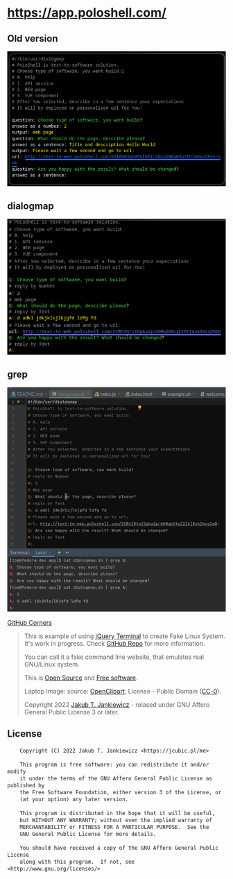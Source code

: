 #  https://app.poloshell.com/



## Old version
![Poloshell3](poloshell3.png)

## dialogmap
![dialogmap](dialogmap.png)

## grep
![grep](grep.png)

[GitHub Corners](https://tholman.com/github-corners/)


> This is example of using [jQuery Terminal](https://terminal.jcubic.pl/) to create Fake Linux System. It's work in progress. Check [GitHub Repo](https://github.com/jcubic/fake-linux-terminal) for more information.
>
> You can call it a fake command line website, that emulates real GNU/Linux system.
>
> This is [Open Source](https://en.wikipedia.org/wiki/Open_source) and [Free software](https://en.wikipedia.org/wiki/Free_software).
>
> Laptop Image: source: [OpenClipart](https://openclipart.org/); License - Public Domain ([CC-0](https://creativecommons.org/share-your-work/public-domain/cc0/)).
>
> Copyright 2022 [Jakub T. Jankiewicz](https://jakub.jankiewicz.org) - relased under GNU Affero General Public License 3 or later.
> 
## License

```
    Copyright (C) 2022 Jakub T. Jankiewicz <https://jcubic.pl/me>

    This program is free software: you can redistribute it and/or modify
    it under the terms of the GNU Affero General Public License as published by
    the Free Software Foundation, either version 3 of the License, or
    (at your option) any later version.

    This program is distributed in the hope that it will be useful,
    but WITHOUT ANY WARRANTY; without even the implied warranty of
    MERCHANTABILITY or FITNESS FOR A PARTICULAR PURPOSE.  See the
    GNU General Public License for more details.

    You should have received a copy of the GNU Affero General Public License
    along with this program.  If not, see <http://www.gnu.org/licenses/>
```
